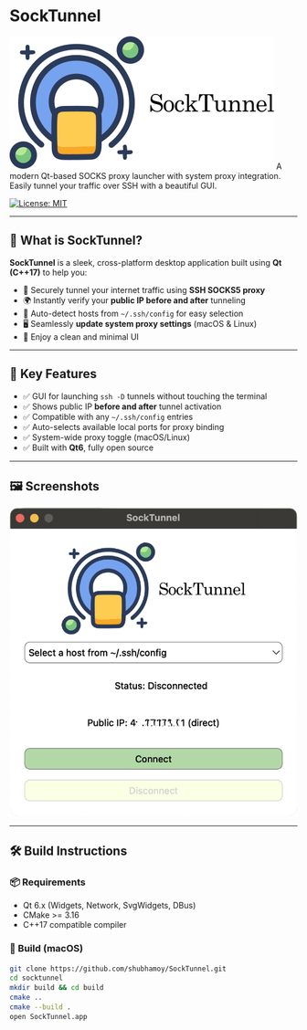 # SockTunnel
![logo](src/resources/logo.svg)
A modern Qt-based SOCKS proxy launcher with system proxy integration. Easily tunnel your traffic over SSH with a beautiful GUI.

[![License: MIT](https://img.shields.io/badge/license-MIT-blue.svg)](https://opensource.org/licenses/MIT)

---

## 🚀 What is SockTunnel?

**SockTunnel** is a sleek, cross-platform desktop application built using **Qt (C++17)** to help you:

- 🔐 Securely tunnel your internet traffic using **SSH SOCKS5 proxy**
- 🌍 Instantly verify your **public IP before and after** tunneling
- 🧠 Auto-detect hosts from `~/.ssh/config` for easy selection
- 🖥️ Seamlessly **update system proxy settings** (macOS & Linux)
- 🎨 Enjoy a clean and minimal UI

---

## 🎯 Key Features

- ✅ GUI for launching `ssh -D` tunnels without touching the terminal
- ✅ Shows public IP **before and after** tunnel activation
- ✅ Compatible with any `~/.ssh/config` entries
- ✅ Auto-selects available local ports for proxy binding
- ✅ System-wide proxy toggle (macOS/Linux)
- ✅ Built with **Qt6**, fully open source

---

## 🖼️ Screenshots

![screenshot](SockTunnel.png)

---

## 🛠️ Build Instructions

### 📦 Requirements

- Qt 6.x (Widgets, Network, SvgWidgets, DBus)
- CMake >= 3.16
- C++17 compatible compiler

### 🔧 Build (macOS)

```bash
git clone https://github.com/shubhamoy/SockTunnel.git
cd socktunnel
mkdir build && cd build
cmake ..
cmake --build .
open SockTunnel.app
